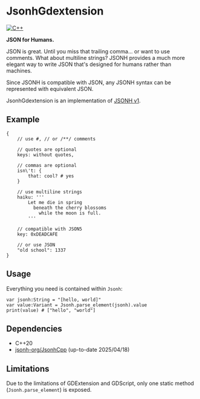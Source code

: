 # JsonhGdextension

[![C++](https://img.shields.io/github/release/jsonh-org/JsonhGdextension.svg?style=flat-square&label=c%2b%2b)](https://github.com/jsonh-org/JsonhGdextension/releases)

**JSON for Humans.**

JSON is great. Until you miss that trailing comma... or want to use comments. What about multiline strings?
JSONH provides a much more elegant way to write JSON that's designed for humans rather than machines.

Since JSONH is compatible with JSON, any JSONH syntax can be represented with equivalent JSON.

JsonhGdextension is an implementation of [JSONH v1](https://github.com/jsonh-org/Jsonh).

## Example

```jsonh
{
    // use #, // or /**/ comments
    
    // quotes are optional
    keys: without quotes,

    // commas are optional
    isn\'t: {
        that: cool? # yes
    }

    // use multiline strings
    haiku: '''
        Let me die in spring
          beneath the cherry blossoms
            while the moon is full.
        '''
    
    // compatible with JSON5
    key: 0xDEADCAFE

    // or use JSON
    "old school": 1337
}
```

## Usage

Everything you need is contained within `Jsonh`:

```gdscript
var jsonh:String = "[hello, world]"
var value:Variant = Jsonh.parse_element(jsonh).value
print(value) # ["hello", "world"]
```

## Dependencies

- C++20
- [jsonh-org/JsonhCpp](https://github.com/jsonh-org/JsonhCpp) (up-to-date 2025/04/18)

## Limitations

Due to the limitations of GDExtension and GDScript, only one static method (`Jsonh.parse_element`) is exposed.